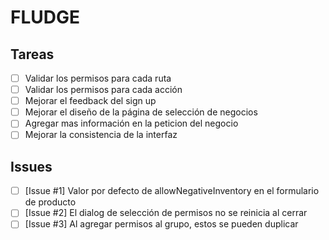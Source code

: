 # FLUDGE

## Tareas

- [ ] Validar los permisos para cada ruta
- [ ] Validar los permisos para cada acción
- [ ] Mejorar el feedback del sign up
- [ ] Mejorar el diseño de la página de selección de negocios
- [ ] Agregar mas información en la peticion del negocio
- [ ] Mejorar la consistencia de la interfaz

## Issues

- [ ] [Issue #1] Valor por defecto de allowNegativeInventory en el formulario de producto
- [ ] [Issue #2] El dialog de selección de permisos no se reinicia al cerrar
- [ ] [Issue #3] Al agregar permisos al grupo, estos se pueden duplicar
